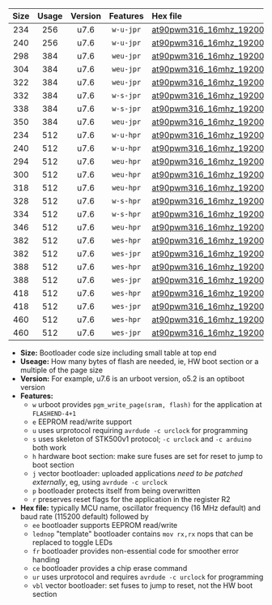 |Size|Usage|Version|Features|Hex file|
|:-:|:-:|:-:|:-:|:--|
|234|256|u7.6|`w-u-jpr`|[at90pwm316_16mhz_19200bps_ur_vbl.hex](https://raw.githubusercontent.com/stefanrueger/urboot/main//at90pwm316_16mhz_19200bps_ur_vbl.hex)|
|240|256|u7.6|`w-u-jpr`|[at90pwm316_16mhz_19200bps_lednop_ur_vbl.hex](https://raw.githubusercontent.com/stefanrueger/urboot/main//at90pwm316_16mhz_19200bps_lednop_ur_vbl.hex)|
|298|384|u7.6|`weu-jpr`|[at90pwm316_16mhz_19200bps_ee_ur_vbl.hex](https://raw.githubusercontent.com/stefanrueger/urboot/main//at90pwm316_16mhz_19200bps_ee_ur_vbl.hex)|
|304|384|u7.6|`weu-jpr`|[at90pwm316_16mhz_19200bps_ee_lednop_ur_vbl.hex](https://raw.githubusercontent.com/stefanrueger/urboot/main//at90pwm316_16mhz_19200bps_ee_lednop_ur_vbl.hex)|
|322|384|u7.6|`weu-jpr`|[at90pwm316_16mhz_19200bps_ee_lednop_fr_ur_vbl.hex](https://raw.githubusercontent.com/stefanrueger/urboot/main//at90pwm316_16mhz_19200bps_ee_lednop_fr_ur_vbl.hex)|
|332|384|u7.6|`w-s-jpr`|[at90pwm316_16mhz_19200bps_vbl.hex](https://raw.githubusercontent.com/stefanrueger/urboot/main//at90pwm316_16mhz_19200bps_vbl.hex)|
|338|384|u7.6|`w-s-jpr`|[at90pwm316_16mhz_19200bps_lednop_vbl.hex](https://raw.githubusercontent.com/stefanrueger/urboot/main//at90pwm316_16mhz_19200bps_lednop_vbl.hex)|
|350|384|u7.6|`weu-jpr`|[at90pwm316_16mhz_19200bps_ee_lednop_fr_ce_ur_vbl.hex](https://raw.githubusercontent.com/stefanrueger/urboot/main//at90pwm316_16mhz_19200bps_ee_lednop_fr_ce_ur_vbl.hex)|
|234|512|u7.6|`w-u-hpr`|[at90pwm316_16mhz_19200bps_ur.hex](https://raw.githubusercontent.com/stefanrueger/urboot/main//at90pwm316_16mhz_19200bps_ur.hex)|
|240|512|u7.6|`w-u-hpr`|[at90pwm316_16mhz_19200bps_lednop_ur.hex](https://raw.githubusercontent.com/stefanrueger/urboot/main//at90pwm316_16mhz_19200bps_lednop_ur.hex)|
|294|512|u7.6|`weu-hpr`|[at90pwm316_16mhz_19200bps_ee_ur.hex](https://raw.githubusercontent.com/stefanrueger/urboot/main//at90pwm316_16mhz_19200bps_ee_ur.hex)|
|300|512|u7.6|`weu-hpr`|[at90pwm316_16mhz_19200bps_ee_lednop_ur.hex](https://raw.githubusercontent.com/stefanrueger/urboot/main//at90pwm316_16mhz_19200bps_ee_lednop_ur.hex)|
|318|512|u7.6|`weu-hpr`|[at90pwm316_16mhz_19200bps_ee_lednop_fr_ur.hex](https://raw.githubusercontent.com/stefanrueger/urboot/main//at90pwm316_16mhz_19200bps_ee_lednop_fr_ur.hex)|
|328|512|u7.6|`w-s-hpr`|[at90pwm316_16mhz_19200bps.hex](https://raw.githubusercontent.com/stefanrueger/urboot/main//at90pwm316_16mhz_19200bps.hex)|
|334|512|u7.6|`w-s-hpr`|[at90pwm316_16mhz_19200bps_lednop.hex](https://raw.githubusercontent.com/stefanrueger/urboot/main//at90pwm316_16mhz_19200bps_lednop.hex)|
|346|512|u7.6|`weu-hpr`|[at90pwm316_16mhz_19200bps_ee_lednop_fr_ce_ur.hex](https://raw.githubusercontent.com/stefanrueger/urboot/main//at90pwm316_16mhz_19200bps_ee_lednop_fr_ce_ur.hex)|
|382|512|u7.6|`wes-hpr`|[at90pwm316_16mhz_19200bps_ee.hex](https://raw.githubusercontent.com/stefanrueger/urboot/main//at90pwm316_16mhz_19200bps_ee.hex)|
|382|512|u7.6|`wes-jpr`|[at90pwm316_16mhz_19200bps_ee_vbl.hex](https://raw.githubusercontent.com/stefanrueger/urboot/main//at90pwm316_16mhz_19200bps_ee_vbl.hex)|
|388|512|u7.6|`wes-hpr`|[at90pwm316_16mhz_19200bps_ee_lednop.hex](https://raw.githubusercontent.com/stefanrueger/urboot/main//at90pwm316_16mhz_19200bps_ee_lednop.hex)|
|388|512|u7.6|`wes-jpr`|[at90pwm316_16mhz_19200bps_ee_lednop_vbl.hex](https://raw.githubusercontent.com/stefanrueger/urboot/main//at90pwm316_16mhz_19200bps_ee_lednop_vbl.hex)|
|418|512|u7.6|`wes-hpr`|[at90pwm316_16mhz_19200bps_ee_lednop_fr.hex](https://raw.githubusercontent.com/stefanrueger/urboot/main//at90pwm316_16mhz_19200bps_ee_lednop_fr.hex)|
|418|512|u7.6|`wes-jpr`|[at90pwm316_16mhz_19200bps_ee_lednop_fr_vbl.hex](https://raw.githubusercontent.com/stefanrueger/urboot/main//at90pwm316_16mhz_19200bps_ee_lednop_fr_vbl.hex)|
|460|512|u7.6|`wes-hpr`|[at90pwm316_16mhz_19200bps_ee_lednop_fr_ce.hex](https://raw.githubusercontent.com/stefanrueger/urboot/main//at90pwm316_16mhz_19200bps_ee_lednop_fr_ce.hex)|
|460|512|u7.6|`wes-jpr`|[at90pwm316_16mhz_19200bps_ee_lednop_fr_ce_vbl.hex](https://raw.githubusercontent.com/stefanrueger/urboot/main//at90pwm316_16mhz_19200bps_ee_lednop_fr_ce_vbl.hex)|

- **Size:** Bootloader code size including small table at top end
- **Useage:** How many bytes of flash are needed, ie, HW boot section or a multiple of the page size
- **Version:** For example, u7.6 is an urboot version, o5.2 is an optiboot version
- **Features:**
  + `w` urboot provides `pgm_write_page(sram, flash)` for the application at `FLASHEND-4+1`
  + `e` EEPROM read/write support
  + `u` uses urprotocol requiring `avrdude -c urclock` for programming
  + `s` uses skeleton of STK500v1 protocol; `-c urclock` and `-c arduino` both work
  + `h` hardware boot section: make sure fuses are set for reset to jump to boot section
  + `j` vector bootloader: uploaded applications *need to be patched externally*, eg, using `avrdude -c urclock`
  + `p` bootloader protects itself from being overwritten
  + `r` preserves reset flags for the application in the register R2
- **Hex file:** typically MCU name, oscillator frequency (16 MHz default) and baud rate (115200 default) followed by
  + `ee` bootloader supports EEPROM read/write
  + `lednop` "template" bootloader contains `mov rx,rx` nops that can be replaced to toggle LEDs
  + `fr` bootloader provides non-essential code for smoother error handing
  + `ce` bootloader provides a chip erase command
  + `ur` uses urprotocol and requires `avrdude -c urclock` for programming
  + `vbl` vector bootloader: set fuses to jump to reset, not the HW boot section
